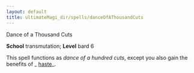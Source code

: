 ```yaml
---
layout: default
title: ultimateMagi_dir/spells/danceOfAThousandCuts
---
```

Dance of a Thousand Cuts

**School** transmutation; **Level** bard 6

This spell functions as _dance of a hundred cuts_, except you also gain the benefits of _ [haste](spell_dir/haste#_haste)_.

